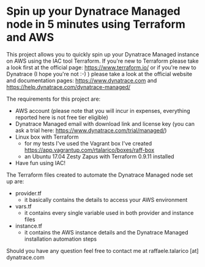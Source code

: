 # Spin up your Dynatrace Managed node in 5 minutes using Terraform and AWS

This project allows you to quickly spin up your Dynatrace Managed instance on AWS using the IAC tool Terraform. If you're new to Terraform
please take a look first at the official page:
https://www.terraform.io/
or if you're new to Dynatrace (I hope you're not :-) ) please take a look at the official website and documentation pages:
https://www.dynatrace.com and https://help.dynatrace.com/dynatrace-managed/

The requirements for this project are:
- AWS account (please note that you will incur in expenses, everything reported here is not free tier eligible)
- Dynatrace Managed email with download link and license key (you can ask a trial here: https://www.dynatrace.com/trial/managed/)
- Linux box with Terraform
  - for my tests I've used the Vagrant box I've created https://app.vagrantup.com/rtalarico/boxes/raff-box
  - an Ubuntu 17.04 Zesty Zapus with Terraform 0.9.11 installed 
- Have fun using IAC!

The Terraform files created to automate the Dynatrace Managed node set up are:
- provider.tf
  - it basically contains the details to access your AWS environment
- vars.tf
  - it contains every single variable used in both provider and instance files
- instance.tf
  - it contains the AWS instance details and the Dynatrace Managed installation automation steps 
  
Should you have any question feel free to contact me at raffaele.talarico [at] dynatrace.com 

